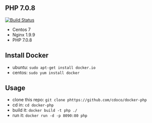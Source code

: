 ## PHP 7.0.8

[![Build Status](https://travis-ci.org/cdoco/docker.svg)](https://travis-ci.org/cdoco/docker)

* Centos 7
* Nginx 1.9.9
* PHP 7.0.8

## Install Docker
* ubuntu: `sudo apt-get install docker.io`
* centos: `sudo yum install docker`

## Usage
* clone this repo: `git clone phttps://github.com/cdoco/docker-php`
* cd in: `cd docker-php`
* build it: `docker build -t php ./`
* run it: `docker run -d -p 8090:80 php`
